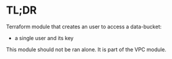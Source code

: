 # TL;DR

Terraform module that creates an user to access a data-bucket:

* a single user and its key

This module should not be ran alone. It is part of the VPC module.
